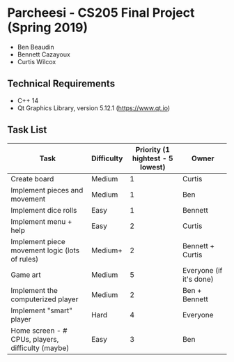 # Parcheesi - CS205 Final Project (Spring 2019)
- Ben Beaudin
- Bennett Cazayoux
- Curtis Wilcox

## Technical Requirements
- C++ 14
- Qt Graphics Library, version 5.12.1 (https://www.qt.io)

## Task List
| Task | Difficulty | Priority (1 hightest - 5 lowest) | Owner |
|------|------------|----------------------------------|-------|
| Create board | Medium | 1 | Curtis |
|Implement pieces and movement | Medium | 1 | Ben |
| Implement dice rolls | Easy | 1 | Bennett |
| Implement menu + help | Easy | 2 | Curtis |
| Implement piece movement logic (lots of rules) | Medium+ | 2 | Bennett + Curtis |
| Game art | Medium | 5 | Everyone (if it's done) |
| Implement the computerized player | Medium | 2 | Ben + Bennett |
| Implement "smart" player | Hard | 4 | Everyone |
| Home screen - # CPUs, players, difficulty (maybe) | Easy | 3 | Ben |

